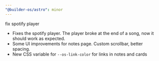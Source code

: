 ```yaml
---
"@builder-os/astro": minor
---
```


fix spotify player

- Fixes the spotify player. The player broke at the end of a song, now it should work as expected.
- Some UI improvements for notes page. Custom scrollbar, better spacing.
- New CSS variable for `--os-link-color` for links in notes and cards
